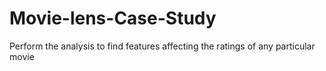 # Movie-lens-Case-Study
Perform the analysis to find features affecting the ratings of any particular movie
